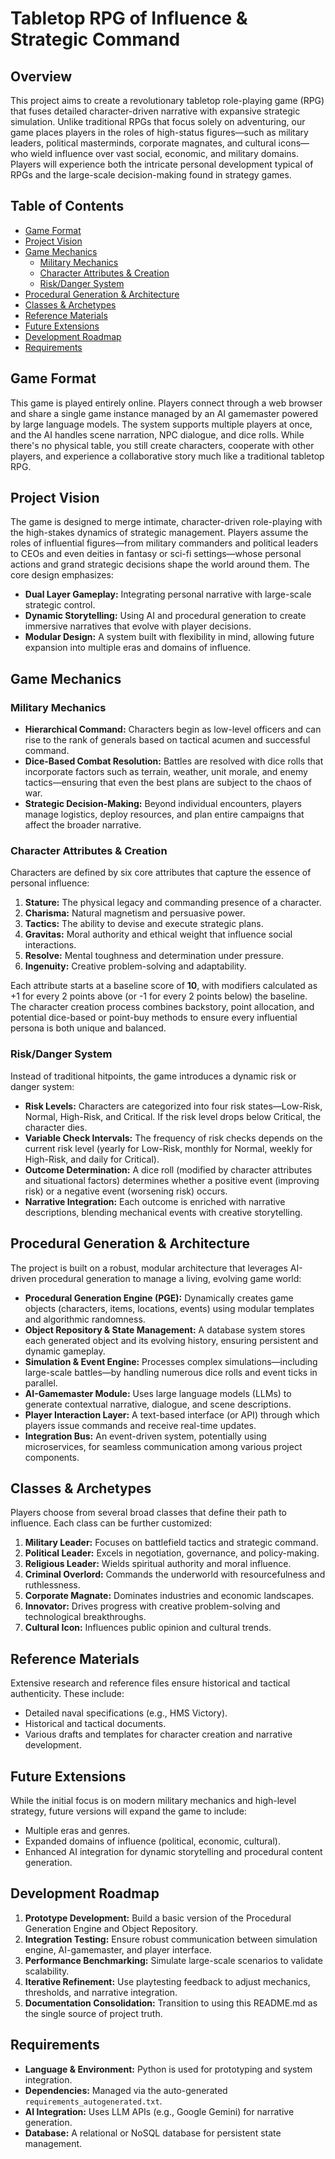# Tabletop RPG of Influence & Strategic Command

## Overview
This project aims to create a revolutionary tabletop role-playing game (RPG) that fuses detailed character-driven narrative with expansive strategic simulation. Unlike traditional RPGs that focus solely on adventuring, our game places players in the roles of high-status figures—such as military leaders, political masterminds, corporate magnates, and cultural icons—who wield influence over vast social, economic, and military domains. Players will experience both the intricate personal development typical of RPGs and the large-scale decision-making found in strategy games.

## Table of Contents
- [Game Format](#game-format)
- [Project Vision](#project-vision)
- [Game Mechanics](#game-mechanics)
  - [Military Mechanics](#military-mechanics)
  - [Character Attributes & Creation](#character-attributes--creation)
  - [Risk/Danger System](#riskdanger-system)
- [Procedural Generation & Architecture](#procedural-generation--architecture)
- [Classes & Archetypes](#classes--archetypes)
- [Reference Materials](#reference-materials)
- [Future Extensions](#future-extensions)
- [Development Roadmap](#development-roadmap)
- [Requirements](#requirements)

## Game Format
This game is played entirely online. Players connect through a web browser and share a single game instance managed by an AI gamemaster powered by large language models. The system supports multiple players at once, and the AI handles scene narration, NPC dialogue, and dice rolls. While there's no physical table, you still create characters, cooperate with other players, and experience a collaborative story much like a traditional tabletop RPG.

## Project Vision
The game is designed to merge intimate, character-driven role-playing with the high-stakes dynamics of strategic management. Players assume the roles of influential figures—from military commanders and political leaders to CEOs and even deities in fantasy or sci-fi settings—whose personal actions and grand strategic decisions shape the world around them. The core design emphasizes:
- **Dual Layer Gameplay:** Integrating personal narrative with large-scale strategic control.
- **Dynamic Storytelling:** Using AI and procedural generation to create immersive narratives that evolve with player decisions.
- **Modular Design:** A system built with flexibility in mind, allowing future expansion into multiple eras and domains of influence.

## Game Mechanics

### Military Mechanics
- **Hierarchical Command:** Characters begin as low-level officers and can rise to the rank of generals based on tactical acumen and successful command.
- **Dice-Based Combat Resolution:** Battles are resolved with dice rolls that incorporate factors such as terrain, weather, unit morale, and enemy tactics—ensuring that even the best plans are subject to the chaos of war.
- **Strategic Decision-Making:** Beyond individual encounters, players manage logistics, deploy resources, and plan entire campaigns that affect the broader narrative.

### Character Attributes & Creation
Characters are defined by six core attributes that capture the essence of personal influence:
1. **Stature:** The physical legacy and commanding presence of a character.
2. **Charisma:** Natural magnetism and persuasive power.
3. **Tactics:** The ability to devise and execute strategic plans.
4. **Gravitas:** Moral authority and ethical weight that influence social interactions.
5. **Resolve:** Mental toughness and determination under pressure.
6. **Ingenuity:** Creative problem-solving and adaptability.

Each attribute starts at a baseline score of **10**, with modifiers calculated as +1 for every 2 points above (or -1 for every 2 points below) the baseline. The character creation process combines backstory, point allocation, and potential dice-based or point-buy methods to ensure every influential persona is both unique and balanced.

### Risk/Danger System
Instead of traditional hitpoints, the game introduces a dynamic risk or danger system:
- **Risk Levels:** Characters are categorized into four risk states—Low-Risk, Normal, High-Risk, and Critical. If the risk level drops below Critical, the character dies.
- **Variable Check Intervals:** The frequency of risk checks depends on the current risk level (yearly for Low-Risk, monthly for Normal, weekly for High-Risk, and daily for Critical).
- **Outcome Determination:** A dice roll (modified by character attributes and situational factors) determines whether a positive event (improving risk) or a negative event (worsening risk) occurs.
- **Narrative Integration:** Each outcome is enriched with narrative descriptions, blending mechanical events with creative storytelling.

## Procedural Generation & Architecture
The project is built on a robust, modular architecture that leverages AI-driven procedural generation to manage a living, evolving game world:
- **Procedural Generation Engine (PGE):** Dynamically creates game objects (characters, items, locations, events) using modular templates and algorithmic randomness.
- **Object Repository & State Management:** A database system stores each generated object and its evolving history, ensuring persistent and dynamic gameplay.
- **Simulation & Event Engine:** Processes complex simulations—including large-scale battles—by handling numerous dice rolls and event ticks in parallel.
- **AI-Gamemaster Module:** Uses large language models (LLMs) to generate contextual narrative, dialogue, and scene descriptions.
- **Player Interaction Layer:** A text-based interface (or API) through which players issue commands and receive real-time updates.
- **Integration Bus:** An event-driven system, potentially using microservices, for seamless communication among various project components.

## Classes & Archetypes
Players choose from several broad classes that define their path to influence. Each class can be further customized:
1. **Military Leader:** Focuses on battlefield tactics and strategic command.
2. **Political Leader:** Excels in negotiation, governance, and policy-making.
3. **Religious Leader:** Wields spiritual authority and moral influence.
4. **Criminal Overlord:** Commands the underworld with resourcefulness and ruthlessness.
5. **Corporate Magnate:** Dominates industries and economic landscapes.
6. **Innovator:** Drives progress with creative problem-solving and technological breakthroughs.
7. **Cultural Icon:** Influences public opinion and cultural trends.

## Reference Materials
Extensive research and reference files ensure historical and tactical authenticity. These include:
- Detailed naval specifications (e.g., HMS Victory).
- Historical and tactical documents.
- Various drafts and templates for character creation and narrative development.

## Future Extensions
While the initial focus is on modern military mechanics and high-level strategy, future versions will expand the game to include:
- Multiple eras and genres.
- Expanded domains of influence (political, economic, cultural).
- Enhanced AI integration for dynamic storytelling and procedural content generation.

## Development Roadmap
1. **Prototype Development:** Build a basic version of the Procedural Generation Engine and Object Repository.
2. **Integration Testing:** Ensure robust communication between simulation engine, AI-gamemaster, and player interface.
3. **Performance Benchmarking:** Simulate large-scale scenarios to validate scalability.
4. **Iterative Refinement:** Use playtesting feedback to adjust mechanics, thresholds, and narrative integration.
5. **Documentation Consolidation:** Transition to using this README.md as the single source of project truth.

## Requirements
- **Language & Environment:** Python is used for prototyping and system integration.
- **Dependencies:** Managed via the auto-generated `requirements_autogenerated.txt`.
- **AI Integration:** Uses LLM APIs (e.g., Google Gemini) for narrative generation.
- **Database:** A relational or NoSQL database for persistent state management.


